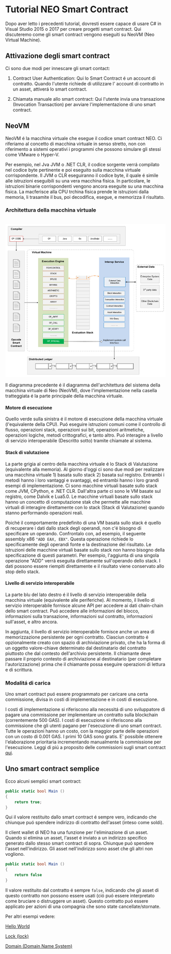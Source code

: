 # Tutorial NEO Smart Contract

Dopo aver letto i precedenti tutorial, dovresti essere capace di usare C# in Visual Studio 2015 o 2017 per creare progetti smart contract. Qui discuteremo come gli smart contract vengono eseguiti su NeoVM (Neo Virtual Machine).

## Attivazione degli smart contract

Ci sono due modi per innescare gli smart contact:

1. Contract User Authentication: Qui lo Smart Contract é un account di contratto. Quando l'utente richiede di utilizzare l' account di contratto in un asset, attiverá lo smart contract. 

2. Chiamata manuale allo smart contract: Qui l'utente invia una transazione (Invocation Transaction) per avviare l'implementazione di uno smart contract.

## NeoVM

NeoVM é la macchina virtuale che esegue il codice smart contract NEO. Ci riferiamo al concetto di macchina virtuale in senso stretto, non con riferimento a sistemi operativi i programmi che possono simulare gli stessi come VMware o Hyper-V.

Per esempio, nel Jva JVM o .NET CLR, il codice sorgente verrá compilato nel codice byte pertinente e poi eseguito sulla macchina virtuale corrispondente. Il JVM o CLR eseguiranno il codice byte, il quale é simile alle istruzioni eseguibili su una vera macchina fisica. In particolare, le istruzioni binarie corrispondenti vengono ancora eseguite su una macchina fisica. La macferisce alla CPU trchina fisica prende le istruzioni dalla memoria, li trasamite il bus, poi decodifica, esegue, e memorizza il risultato.

### Architettura della macchina virtuale

   ![](../../assets/neo-vm.jpg)

Il diagramma precedente é il diagramma dell'architettura del sistema della macchina virtuale di Neo (NeoVM), dove l'implementazione nella casella tratteggiata é la parte principale della macchina virtuale.

#### Motore di esecuzione

Quello verde sulla sinistra é il motore di esecuzione della macchina virtuale (l'equivalente della CPU). Puó eseguire istruzioni comuni come il controllo di flusso, operazioni stack, operazioni sui bit, operazioni aritmetiche, operazioni logiche, metodi crittografici, e tanto altro. Puó interagire a livello di servizio interoperabile (Descritto sotto) tramite chiamate al sistema. 

#### Stack di valutazione

La parte grigia al centro della macchina virtuale é lo Stack di Valutazione (equivalente alla memoria). Al giorno d'oggi ci sono due modi per realizzare una macchina virtuale 1) basata sullo stack 2) basata sul registro. Entrambi i metodi hanno i loro vantaggi e svantaggi, ed entrambi hanno i loro grandi esempi di implementazione. Ci sono macchine virtuali basate sullo stack come JVM, CPython, e .NET CLR. Dall'altra parte ci sono le VM basate sul registro, come Dalvik e Lua5.0. Le macchine virtuali basate sullo stack hanno un concetto di computazione stak che permette alle macchine virtuali di interagire direttamente con lo stack (Stack di Valutazione) quando stanno performando operazioni reali. 

Poiché il comportamente predefinito di una VM basata sullo stack é quello di recuperare i dati dallo stack degli operandi, non c'é bisogno di specificare un operando. Confrontalo con, ad esempio, il seguente assembly x86 `"ADD EAX, EBX"`. Questa operazione richiede lo specificamente degli operandi fonte e la destinazione del risultato. Le istruzioni delle macchine virtuali basate sullo stack non hanno bisogno della specificazione di questi parametri. Per esempio, l'aggiunta di una singola operazione "ADD" verrá eseguita direttamente sull'operando dello stack. I dati possono essere riempiti direttamente e il risultato viene conservato allo stop dello stack.

#### Livello di servizio interoperabile

La parte blu del lato destro é il livello di servizio interoperabile della macchina virtuale (equivalente alle periferiche). Al momento, il livello di servizio interoperabile fornisce alcune API per accedere ai dati chain-chain dello smart contract. Puó accedere alle informazioni del blocco, informazioni sulla transazione, informazioni sul contratto, informazioni sull'asset, e altro ancora.

In aggiunta, il livello di servizio interoperabile fornisce anche un area di memorizzazione persistente per ogni contratto. Ciasciun contratto é opzionalmente creato con spazio di archiviazione privato, che ha la forma di un oggetto valore-chiave determinato dal destinatario del contratto piuttosto che dal contesto dell'archivio persistente. Il chiamante deve passare il proprio contesto di archiviazione al destinatario (per completare l'autorizzazione) prima che il chiamante possa eseguire operazioni di lettura e di scrittura.

### Modalitá di carica

Uno smart contract puó essere programmato per caricare una certa commissione, divisa in costi di implementazione e in costi di esecuzione. 

I costi di implementazione si riferiscono alla necessitá di uno sviluppatore di pagare una commissione per implementare un contratto sulla blockchain (correntemente 500 GAS). I costi di esecuzione si riferiscono alla commissione che gli utenti pagano per l'esecuzione di uno smart contract. Tutte le operazioni hanno un costo, con la maggior parte delle operazioni con un costo di 0.001 GAS. I primi 10 GAS sono gratis. E' possibile ottenere l'elaborazione prioritaria incrementando manualmente la commissione per l'esecuzione. Leggi di piú a proposito delle commissioni sugli smart contract [qui](systemfees.md#smart-contract-fees).

## Uno smart contract semplice

Ecco alcuni semplici smart contract:

```c#
public static bool Main ()
{
    return true;
}
```

Qui il valore restituito dallo smart contract é sempre vero, indicando che chiunque puó spendere indirizzo di contratto dell'asset (inteso come soldi).

Il client wallet di NEO ha una funzione per l'eliminazione di un asset. Quando si elimina un asset, l'asset é inviato a un indirizzo specifico generato dallo stesso smart contract di sopra. Chiunque puó spendere l'asset nell'indirizzo. Gli asset nell'indirizzo sono asset che gli altri non vogliono.

```c#
public static bool Main ()
{
    return false
}
```

Il valore restituito dal contratto é sempre `false`, indicando che gli asset di questo contratto non possono essere usati (ció puó essere interpretato come bruciare o distruggere un asset). Questo contratto puó essere applicato per azioni di una compagnia che sono state cancellate/stornate.

Per altri esempi vedere:

[Hello World](tutorial/HelloWorld.md)

[Lock (lock)](tutorial/lock.md)

[Domain (Domain Name System)](tutorial/Domain.md)
